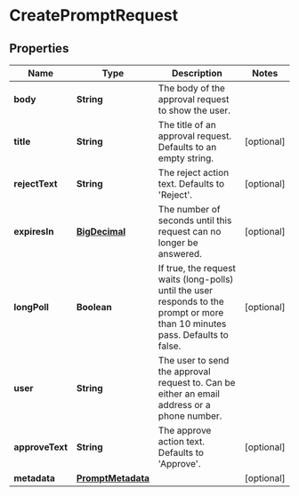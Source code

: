 
# CreatePromptRequest

## Properties
Name | Type | Description | Notes
------------ | ------------- | ------------- | -------------
**body** | **String** | The body of the approval request to show the user. | 
**title** | **String** | The title of an approval request. Defaults to an empty string. |  [optional]
**rejectText** | **String** | The reject action text. Defaults to &#39;Reject&#39;. |  [optional]
**expiresIn** | [**BigDecimal**](BigDecimal.md) | The number of seconds until this request can no longer be answered. |  [optional]
**longPoll** | **Boolean** | If true, the request waits (long-polls) until the user responds to the prompt or more than 10 minutes pass. Defaults to false. |  [optional]
**user** | **String** | The user to send the approval request to. Can be either an email address or a phone number. | 
**approveText** | **String** | The approve action text. Defaults to &#39;Approve&#39;. |  [optional]
**metadata** | [**PromptMetadata**](PromptMetadata.md) |  |  [optional]



